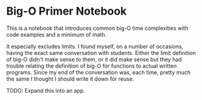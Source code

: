# Big-O Primer Notebook

This is a notebook that introduces common big-O time complexities with code examples and a minimum of math.

It especially excludes limits. I found myself, on a number of occasions, having the exact same conversation with students. Either the limit definition of big-O didn't make sense to them, or it did make sense but they had trouble relating the definition of big-O for functions to actual written programs. Since my end of the conversation was, each time, pretty much the same I thought I should write it down for reuse.

TODO: Expand this into an app.
